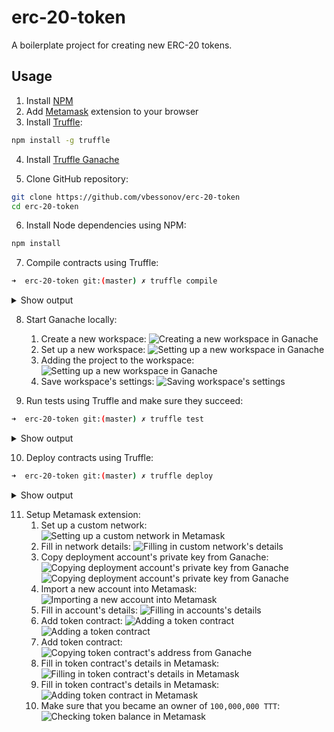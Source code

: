 # erc-20-token

A boilerplate project for creating new ERC-20 tokens.

## Usage

1. Install [NPM](https://www.npmjs.com/get-npm)
2. Add [Metamask](https://metamask.io/) extension to your browser
3. Install [Truffle](https://www.trufflesuite.com/):

```bash
npm install -g truffle
```

4. Install [Truffle Ganache](https://www.trufflesuite.com/ganache)

5. Clone GitHub repository:

```bash
git clone https://github.com/vbessonov/erc-20-token
cd erc-20-token
```

6. Install Node dependencies using NPM:

```bash
npm install
```

7. Compile contracts using Truffle:

```bash
➜  erc-20-token git:(master) ✗ truffle compile
```

  <details>
    <summary>
      Show output
    </summary>

```bash
Compiling your contracts...
===========================
> Compiling ./contracts/Migrations.sol
> Compiling ./contracts/TestToken.sol
> Compiling openzeppelin-solidity/contracts/GSN/Context.sol
> Compiling openzeppelin-solidity/contracts/math/SafeMath.sol
> Compiling openzeppelin-solidity/contracts/token/ERC20/ERC20.sol
> Compiling openzeppelin-solidity/contracts/token/ERC20/IERC20.sol
> Compiling openzeppelin-solidity/contracts/utils/Address.sol
> Artifacts written to /Users/vbessonov/Future/erc-20-token/build/contracts
> Compiled successfully using:
  - solc: 0.6.2+commit.bacdbe57.Emscripten.clang
```

  </details>

8.  Start Ganache locally:

    1.  Create a new workspace:
        ![Creating a new workspace in Ganache](./docs/01-create-ganache-workspace.png "Creating a new workspace in Ganache")
    2.  Set up a new workspace:
        ![Setting up a new workspace in Ganache](./docs/02-setup-ganache-workspace.png "Setting up a new workspace in Ganache")
    3.  Adding the project to the workspace:
        ![Setting up a new workspace in Ganache](./docs/03-add-project-to-ganache-workspace.png "Adding the project to the workspace")
    4.  Save workspace's settings:
        ![Saving workspace's settings](./docs/04-save-ganache-workspace.png "Saving workspace's settings")

9.  Run tests using Truffle and make sure they succeed:

```bash
➜  erc-20-token git:(master) ✗ truffle test
```

<details>
  <summary>
    Show output
  </summary>
  ```bash
  Using network 'development'.

# Compiling your contracts...

> Everything is up to date, there is nothing to compile.

    Contract: TestToken
      ✓ should put 100000000 TestToken in the first account (41ms)
      ✓ should have TestToken as its name (63ms)
      ✓ should have TTT as its symbol (38ms)


    3 passing (245ms)

````

10. Deploy the token to Ganache:

```bash
➜  erc-20-token git:(master) ✗ truffle deploy

Compiling your contracts...
===========================
> Everything is up to date, there is nothing to compile.



Starting migrations...
======================
> Network name:    'development'
> Network id:      5777
> Block gas limit: 6721975 (0x6691b7)


1_initial_migration.js
======================

  Deploying 'Migrations'
  ----------------------
  > transaction hash:    0xb6100b0a6c838d4a65cf5d00019c9b69b1492570cd21fc08e143b09744bc781a
  > Blocks: 0            Seconds: 0
  > contract address:    0x6b9436f0223ecd196Ce0308151818e38aED085aF
  > block number:        5
  > block timestamp:     1589052451
  > account:             0x2927AA8034AE9e6c0F24C0345597069d8D9E21D2
  > balance:             99.96969592
  > gas used:            164379 (0x2821b)
  > gas price:           20 gwei
  > value sent:          0 ETH
  > total cost:          0.00328758 ETH


  > Saving migration to chain.
  > Saving artifacts
  -------------------------------------
  > Total cost:          0.00328758 ETH


2_deploy_token.js
=================

  Deploying 'TestToken'
  ---------------------
  > transaction hash:    0x258530a966485cf7ce77c3391a050bc8d8a20dd69b2361a9cf4c0a5414092cc8
  > Blocks: 0            Seconds: 0
  > contract address:    0xF34a0b9af28C76b7115E9253e8E10bA00610656d
  > block number:        7
  > block timestamp:     1589052452
  > account:             0x2927AA8034AE9e6c0F24C0345597069d8D9E21D2
  > balance:             99.94651382
  > gas used:            1116764 (0x110a5c)
  > gas price:           20 gwei
  > value sent:          0 ETH
  > total cost:          0.02233528 ETH


  > Saving migration to chain.
  > Saving artifacts
  -------------------------------------
  > Total cost:          0.02233528 ETH


Summary
=======
> Total deployments:   2
> Final cost:          0.02562286 ETH

````

  </details>

10. Deploy contracts using Truffle:

```bash
➜  erc-20-token git:(master) ✗ truffle deploy
```

<details>
  <summary>
    Show output
  </summary>

```bash

Compiling your contracts...
===========================
> Everything is up to date, there is nothing to compile.



Starting migrations...
======================
> Network name:    'development'
> Network id:      5777
> Block gas limit: 6721975 (0x6691b7)


1_initial_migration.js
======================

 Deploying 'Migrations'
 ----------------------
 > transaction hash:    0xb6100b0a6c838d4a65cf5d00019c9b69b1492570cd21fc08e143b09744bc781a
 > Blocks: 0            Seconds: 0
 > contract address:    0x6b9436f0223ecd196Ce0308151818e38aED085aF
 > block number:        5
 > block timestamp:     1589052451
 > account:             0x2927AA8034AE9e6c0F24C0345597069d8D9E21D2
 > balance:             99.96969592
 > gas used:            164379 (0x2821b)
 > gas price:           20 gwei
 > value sent:          0 ETH
 > total cost:          0.00328758 ETH


 > Saving migration to chain.
 > Saving artifacts
 -------------------------------------
 > Total cost:          0.00328758 ETH


2_deploy_token.js
=================

 Deploying 'TestToken'
 ---------------------
 > transaction hash:    0x258530a966485cf7ce77c3391a050bc8d8a20dd69b2361a9cf4c0a5414092cc8
 > Blocks: 0            Seconds: 0
 > contract address:    0xF34a0b9af28C76b7115E9253e8E10bA00610656d
 > block number:        7
 > block timestamp:     1589052452
 > account:             0x2927AA8034AE9e6c0F24C0345597069d8D9E21D2
 > balance:             99.94651382
 > gas used:            1116764 (0x110a5c)
 > gas price:           20 gwei
 > value sent:          0 ETH
 > total cost:          0.02233528 ETH


 > Saving migration to chain.
 > Saving artifacts
 -------------------------------------
 > Total cost:          0.02233528 ETH


Summary
=======
> Total deployments:   2
> Final cost:          0.02562286 ETH
```

</details>

11. Setup Metamask extension:
    1. Set up a custom network:
       ![Setting up a custom network in Metamask](./docs/05-setup-custom-network-in-metamask.png "Setting up a custom network in Metamask")
    2. Fill in network details:
       ![Filling in custom network's details](./docs/06-setup-custom-network-in-metamask.png "Filling in custom network's details")
    3. Copy deployment account's private key from Ganache:
       ![Copying deployment account's private key from Ganache](./docs/07-get-account-private-key-in-ganache.png "Copying deployment account's private key from Ganache")
       ![Copying deployment account's private key from Ganache](./docs/08-copy-account-private-key-in-ganache.png "Copying deployment account's private key from Ganache")
    4. Import a new account into Metamask:
       ![Importing a new account into Metamask](./docs/09-import-new-account-into-metamask.png "Importing a new account into Metamask")
    5. Fill in account's details:
       ![Filling in accounts's details](./docs/10-import-private-key-into-metamask.png "Filling in accounts's details")
    6. Add token contract:
       ![Adding a token contract](./docs/11-add-token-contract-in-metamask.png "Adding a token contract")
       ![Adding a token contract](./docs/12-add-token-contract-in-metamask.png "Adding a token contract")
    7. Add token contract:
       ![Copying token contract's address from Ganache](./docs/13-copy-token-contract-address-in-ganache.png "Copying token contract's address from Ganache")
    8. Fill in token contract's details in Metamask:
       ![Filling in token contract's details in Metamask](./docs/14-filling-in-token-contract-details-in-metamask.png "Filling in token contract's details in Metamask")
    9. Fill in token contract's details in Metamask:
       ![Adding token contract in Metamask](./docs/15-add-token-contract-in-metamask.png "Adding token contract in Metamask")
    10. Make sure that you became an owner of `100,000,000 TTT`:
        ![Checking token balance in Metamask](./docs/16-check-token-balance-in-metamask.png "Checking token balance in Metamask")
